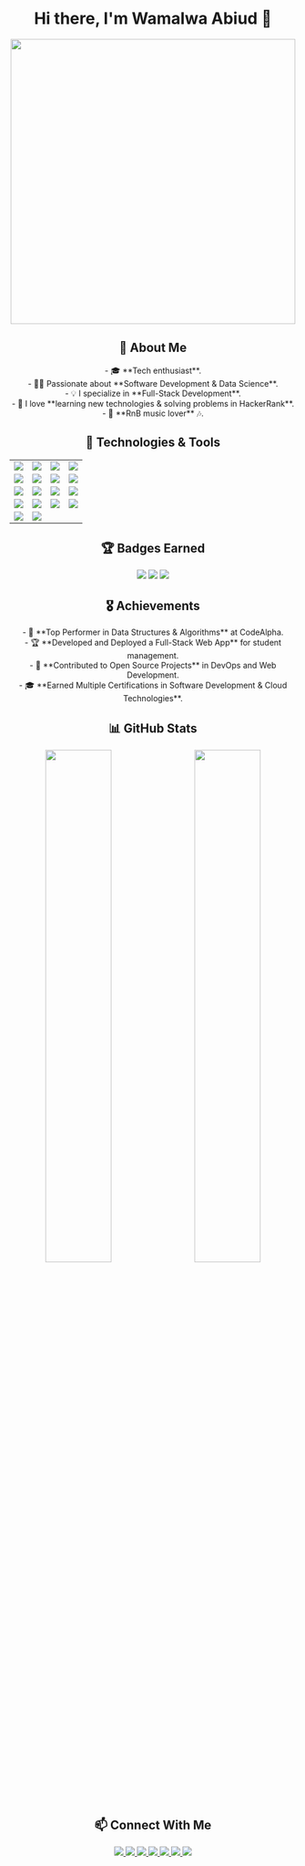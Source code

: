 <h1 align="center">Hi there, I'm Wamalwa Abiud 👋</h1>

<p align="center">
  <img src="https://media.giphy.com/media/qgQUggAC3Pfv687qPC/giphy.gif" width="500px">
</p>

<h2 align="center">🧐 About Me</h2>

<p align="center">
  - 🎓 **Tech enthusiast**. <br>
  - 👨‍💻 Passionate about **Software Development & Data Science**. <br>
  - 💡 I specialize in **Full-Stack Development**. <br>
  - 📖 I love **learning new technologies & solving problems in HackerRank**. <br>
  - 🎵 **RnB music lover** 🎶.
</p>

<h2 align="center">🚀 Technologies & Tools</h2>

<p align="center">
  <table>
    <tr>
      <td><img src="https://img.shields.io/badge/Java-007396?style=for-the-badge&logo=java&logoColor=white"/></td>
      <td><img src="https://img.shields.io/badge/React-61DAFB?style=for-the-badge&logo=react&logoColor=black"/></td>
      <td><img src="https://img.shields.io/badge/Python-3776AB?style=for-the-badge&logo=python&logoColor=white"/></td>
      <td><img src="https://img.shields.io/badge/Django-092E20?style=for-the-badge&logo=django&logoColor=white"/></td>
    </tr>
    <tr>
        <td><img src="https://img.shields.io/badge/SQL-4479A1?style=for-the-badge&logo=mysql&logoColor=white"/></td>
        <td><img src="https://img.shields.io/badge/Spring%20Boot-6DB33F?style=for-the-badge&logo=springboot&logoColor=white"/></td>
        <td><img src="https://img.shields.io/badge/Flask-000000?style=for-the-badge&logo=flask&logoColor=white"/></td>
        <td><img src="https://img.shields.io/badge/HTML-E34F26?style=for-the-badge&logo=html5&logoColor=white"/></td>
    </tr>
    <tr>
        <td><img src="https://img.shields.io/badge/JavaScript-F7DF1E?style=for-the-badge&logo=javascript&logoColor=black"/></td>
        <td><img src="https://img.shields.io/badge/Linux-FCC624?style=for-the-badge&logo=linux&logoColor=white"/></td>
        <td><img src="https://img.shields.io/badge/Docker-2496ED?style=for-the-badge&logo=docker&logoColor=white"/></td>
        <td><img src="https://img.shields.io/badge/Kubernetes-326CE5?style=for-the-badge&logo=kubernetes&logoColor=white"/></td>
    </tr>
    <tr>
        <td><img src="https://img.shields.io/badge/Cassandra-1287B1?style=for-the-badge&logo=cassandra&logoColor=white"/></td>
        <td><img src="https://img.shields.io/badge/Visual%20Basic-9458C2?style=for-the-badge&logo=visualstudio&logoColor=white"/></td>
        <td><img src="https://img.shields.io/badge/Bash-4EAA25?style=for-the-badge&logo=gnu-bash&logoColor=white"/></td>
        <td><img src="https://img.shields.io/badge/JavaFX-FF7800?style=for-the-badge&logo=java&logoColor=white"/></td>
    </tr>
    <tr>
        <td><img src="https://img.shields.io/badge/Git-F05032?style=for-the-badge&logo=git&logoColor=white"/></td>
        <td><img src="https://img.shields.io/badge/GitLab-FC6D26?style=for-the-badge&logo=gitlab&logoColor=white"/></td>
    </tr>
  </table>
</p>

<h2 align="center">🏆 Badges Earned</h2>

<p align="center">
  <img src="https://img.shields.io/badge/Linux%20Essentials-blue?style=for-the-badge"/>
  <img src="https://img.shields.io/badge/C%20Programming%20Badge-orange?style=for-the-badge"/>
  <img src="https://img.shields.io/badge/Git%20Fundamentals-red?style=for-the-badge"/>
</p>

<h2 align="center">🎖️ Achievements</h2>

<p align="center">
  - 🏅 **Top Performer in Data Structures & Algorithms** at CodeAlpha. <br>
  - 🏆 **Developed and Deployed a Full-Stack Web App** for student management. <br>
  - 🚀 **Contributed to Open Source Projects** in DevOps and Web Development. <br>
  - 🎓 **Earned Multiple Certifications in Software Development & Cloud Technologies**. <br>
</p>

<h2 align="center">📊 GitHub Stats</h2>

<p align="center">
  <img src="https://github-readme-stats.vercel.app/api?username=waabiud&show_icons=true&theme=tokyonight" width="48%" align="left">
  <img src="https://github-readme-stats.vercel.app/api/top-langs/?username=waabiud&layout=compact&theme=tokyonight" width="48%" align="right">
</p>

<h2 align="center">📫 Connect With Me</h2>

<p align="center">
  <a href="https://www.linkedin.com/in/abiudwamalwa">
    <img src="https://img.shields.io/badge/LinkedIn-0077B5?style=for-the-badge&logo=linkedin&logoColor=white"/>
  </a>
  <a href="mailto:abiudwamalwa1979@gmail.com">
    <img src="https://img.shields.io/badge/Gmail-D14836?style=for-the-badge&logo=gmail&logoColor=white"/>
  </a>
  <a href="https://www.instagram.com/abiu__d?igsh=MXd0NWxvMWRlbGZnaQ==">
    <img src="https://img.shields.io/badge/Instagram-E4405F?style=for-the-badge&logo=instagram&logoColor=white"/>
  </a>
  <a href="https://www.facebook.com/profile.php?id=100089464316173">
    <img src="https://img.shields.io/badge/Facebook-1877F2?style=for-the-badge&logo=facebook&logoColor=white"/>
  </a>
  <a href="https://www.facebook.com/profile.php?id=100084568450857">
    <img src="https://img.shields.io/badge/Facebook-1877F2?style=for-the-badge&logo=facebook&logoColor=white"/>
  </a>
  <a href="https://wa.me/254792129479">
    <img src="https://img.shields.io/badge/WhatsApp-25D366?style=for-the-badge&logo=whatsapp&logoColor=white"/>
  </a>
  <a href="https://t.me/+254792129479">
    <img src="https://img.shields.io/badge/Telegram-26A5E4?style=for-the-badge&logo=telegram&logoColor=white"/>
  </a>
</p>
